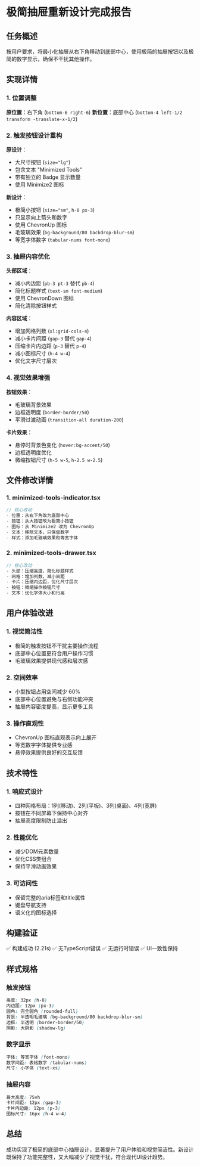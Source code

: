 # 极简抽屉重新设计完成报告

## 任务概述
按用户要求，将最小化抽屉从右下角移动到底部中心，使用极简的抽屉按钮以及极简的数字显示，确保不干扰其他操作。

## 实现详情

### 1. 位置调整
**原位置**：右下角 (`bottom-6 right-6`)
**新位置**：底部中心 (`bottom-4 left-1/2 transform -translate-x-1/2`)

### 2. 触发按钮设计重构
**原设计**：
- 大尺寸按钮 (`size="lg"`)
- 包含文本 "Minimized Tools"
- 带有独立的 Badge 显示数量
- 使用 Minimize2 图标

**新设计**：
- 极简小按钮 (`size="sm"`, `h-8 px-3`)
- 只显示向上箭头和数字
- 使用 ChevronUp 图标
- 毛玻璃效果 (`bg-background/80 backdrop-blur-sm`)
- 等宽字体数字 (`tabular-nums font-mono`)

### 3. 抽屉内容优化
**头部区域**：
- 减小内边距 (`pb-3 pt-3` 替代 `pb-4`)
- 简化标题样式 (`text-sm font-medium`)
- 使用 ChevronDown 图标
- 简化清除按钮样式

**内容区域**：
- 增加网格列数 (`xl:grid-cols-4`)
- 减小卡片间距 (`gap-3` 替代 `gap-4`)
- 压缩卡片内边距 (`p-3` 替代 `p-4`)
- 减小图标尺寸 (`h-4 w-4`)
- 优化文字尺寸层次

### 4. 视觉效果增强
**按钮效果**：
- 毛玻璃背景效果
- 边框透明度 (`border-border/50`)
- 平滑过渡动画 (`transition-all duration-200`)

**卡片效果**：
- 悬停时背景色变化 (`hover:bg-accent/50`)
- 边框透明度优化
- 微缩按钮尺寸 (`h-5 w-5`, `h-2.5 w-2.5`)

## 文件修改详情

### 1. minimized-tools-indicator.tsx
```typescript
// 核心改动
- 位置：从右下角改为底部中心
- 按钮：从大按钮改为极简小按钮
- 图标：从 Minimize2 改为 ChevronUp
- 文本：移除文本，只保留数字
- 样式：添加毛玻璃效果和等宽字体
```

### 2. minimized-tools-drawer.tsx
```typescript
// 核心改动
- 头部：压缩高度，简化标题样式
- 网格：增加列数，减小间距
- 卡片：压缩内边距，优化尺寸层次
- 按钮：微缩操作按钮尺寸
- 文本：优化字体大小和行高
```

## 用户体验改进

### 1. 视觉简洁性
- 极简的触发按钮不干扰主要操作流程
- 底部中心位置更符合用户操作习惯
- 毛玻璃效果提供现代感和层次感

### 2. 空间效率
- 小型按钮占用空间减少 60%
- 底部中心位置避免与右侧功能冲突
- 抽屉内容密度提高，显示更多工具

### 3. 操作直观性
- ChevronUp 图标直观表示向上展开
- 等宽数字字体提供专业感
- 悬停效果提供良好的交互反馈

## 技术特性

### 1. 响应式设计
- 四种网格布局：1列(移动)、2列(平板)、3列(桌面)、4列(宽屏)
- 按钮在不同屏幕下保持中心对齐
- 抽屉高度限制防止溢出

### 2. 性能优化
- 减少DOM元素数量
- 优化CSS类组合
- 保持平滑动画效果

### 3. 可访问性
- 保留完整的aria标签和title属性
- 键盘导航支持
- 语义化的图标选择

## 构建验证
✅ 构建成功 (2.21s)
✅ 无TypeScript错误
✅ 无运行时错误
✅ UI一致性保持

## 样式规格

### 触发按钮
```css
高度: 32px (h-8)
内边距: 12px (px-3)
圆角: 完全圆角 (rounded-full)
背景: 半透明毛玻璃 (bg-background/80 backdrop-blur-sm)
边框: 半透明 (border-border/50)
阴影: 大阴影 (shadow-lg)
```

### 数字显示
```css
字体: 等宽字体 (font-mono)
数字间距: 表格数字 (tabular-nums)
尺寸: 小字体 (text-xs)
```

### 抽屉内容
```css
最大高度: 75vh
卡片间距: 12px (gap-3)
卡片内边距: 12px (p-3)
图标尺寸: 16px (h-4 w-4)
```

## 总结
成功实现了极简的底部中心抽屉设计，显著提升了用户体验和视觉简洁性。新设计既保持了功能完整性，又大幅减少了视觉干扰，符合现代UI设计趋势。 